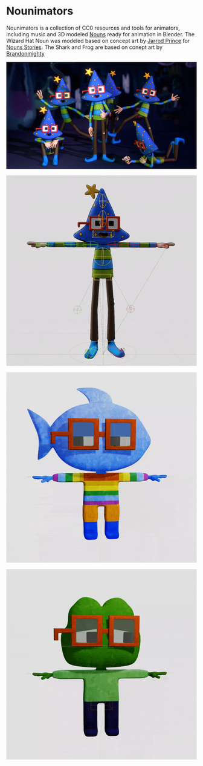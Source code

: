 # Nounimators

Nounimators is a collection of CC0 resources and tools for animators, including music and 3D modeled [Nouns](https://nouns.wtf) ready for animation in Blender.
The Wizard Hat Noun was modeled based on concept art by [Jarrod Prince](https://twitter.com/Jarrod__Prince) for [Nouns Stories](https://twitter.com/nouns_stories). The Shark and Frog are based on conept art by [Brandonmighty](https://twitter.com/brandonmighty)

![](https://github.com/eyoxin/nounimators/blob/main/nounimators%20rig/wizard%20hat%20Nounimators.png)

![](https://github.com/eyoxin/nounimators/blob/main/nounimators%20rig/nounimators%20rig%20turnaround.gif)

![](https://github.com/eyoxin/nounimators/blob/main/nounimators%20rig/nounshark%20turnaround.gif)

![](https://github.com/eyoxin/nounimators/blob/main/nounimators%20rig/nounfrog%20turnaround.gif)
